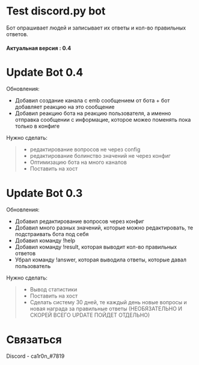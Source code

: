 # Test discord.py bot
Бот опрашивает людей и записывает их ответы и кол-во правильных ответов.
#### Актуальная версия : 0.4

# Update Bot 0.4
Обновления:
  - Добавил создание канала с emb сообщением от бота + бот добавляет реакцию на это сообщение
  - Добавил реакцию бота на реакцию пользователя, а именно отправка сообщении с информацие, которое можео поменять пока только в конфиге
 
Нужно сделать:
>   - редактирование вопросов не через config
>   - редактирование болинство значений не через конфиг
>   - Оптимизацию бота на много каналов
>   - Поставить на хост
  
# Update Bot 0.3
Обновления:
  - Добавил редактирование вопросов через конфиг
  - Добавил много разных значений,  которые можно редактировать, те подстраивать бота под себя
  - Добавил команду !help
  - Добавил команду !result, которая выводит кол-во правильных ответов
  - Убрал команду !answer, которая выводила ответы, которые давал пользователь
  
Нужно сделать:
>   - Вывод статистики
>   - Поставить на хост
>   - Сделать систему 30 дней, те каждый день новые вопросы и новая награда за правильные ответы (НЕОБЯЗАТЕЛЬНО И СКОРЕЙ ВСЕГО UPDATE ПОЙДЕТ ОТДЕЛЬНО)

# Связаться 

Discord - ca1r0n_#7819

